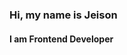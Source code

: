 ### Hi, my name is Jeison
#### I am Frontend Developer

<!-- Skills: JS / HTML / CSS / PHP / NODEJS / MYSQL / FLUTTER
📫 Contact me: jeison.18.efra@gmail.com 
[Sigueme](https://www.instagram.com/jeisoniriarte/)
[<img src='https://cdn.jsdelivr.net/npm/simple-icons@3.0.1/icons/linkedin.svg' alt='linkedin' height='40'>](https://www.linkedin.com/in/jeisoniriarte/)  [<img src='https://cdn.jsdelivr.net/npm/simple-icons@3.0.1/icons/instagram.svg' alt='instagram' height='40'>](https://www.instagram.com/jeisoniriarte/)  [<img src='https://cdn.jsdelivr.net/npm/simple-icons@3.0.1/icons/twitter.svg' alt='twitter' height='40'>](https://twitter.com/jeisoniriarte)  [<img src='https://cdn.jsdelivr.net/npm/simple-icons@3.0.1/icons/icloud.svg' alt='website' height='40'>](https://linktr.ee/jeisoniriarte) -->

